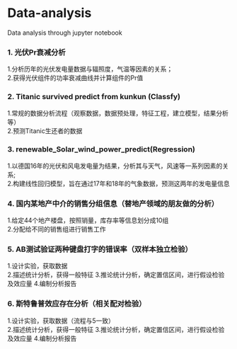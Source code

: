 # Data-analysis
Data analysis through jupyter notebook
### 1. 光伏Pr衰减分析  
1.分析历年的光伏发电量数据与辐照度，气温等因素的关系；  
2.获得光伏组件的功率衰减曲线并计算组件的Pr值

### 2. Titanic survived predict from kunkun (Classfy)
1.常规的数据分析流程（观察数据，数据预处理，特征工程，建立模型，结果分析等）  
2.预测Titanic生还者的数据

### 3. renewable_Solar_wind_power_predict(Regression)
1.以德国16年的光伏和风电发电量为结果，分析其与天气，风速等一系列因素的关系;  
2.构建线性回归模型，旨在通过17年和18年的气象数据，预测这两年的发电量信息

### 4. 国内某地产中介的销售分组信息（替地产领域的朋友做的分析）  
1.给定44个地产楼盘，按照销量，库存率等信息划分成10组  
2.分配给不同的销售组进行销售工作

### 5. AB测试验证两种键盘打字的错误率（双样本独立检验）  
1.设计实验，获取数据  
2.描述统计分析，获得一般特征
3.推论统计分析，确定置信区间，进行假设检验及效应量
4.编制分析报告

### 6. 斯特鲁普效应存在分析（相关配对检验）  
1.设计实验，获取数据（流程与5一致）  
2.描述统计分析，获得一般特征
3.推论统计分析，确定置信区间，进行假设检验及效应量
4.编制分析报告
